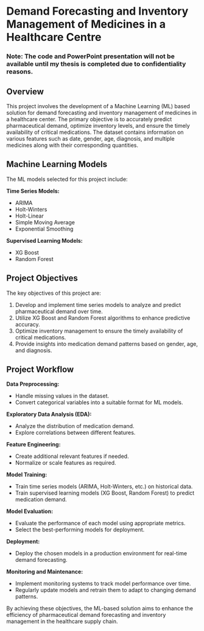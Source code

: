 # Demand Forecasting and Inventory Management of Medicines in a Healthcare Centre

### Note: The code and PowerPoint presentation will not be available until my thesis is completed due to confidentiality reasons.

## Overview
This project involves the development of a Machine Learning (ML) based solution for demand forecasting and inventory management of medicines in a healthcare center. The primary objective is to accurately predict pharmaceutical demand, optimize inventory levels, and ensure the timely availability of critical medications. The dataset contains information on various features such as date, gender, age, diagnosis, and multiple medicines along with their corresponding quantities.


## Machine Learning Models
The ML models selected for this project include:

**Time Series Models:**
- ARIMA
- Holt-Winters
- Holt-Linear
- Simple Moving Average
- Exponential Smoothing

**Supervised Learning Models:**
- XG Boost
- Random Forest

## Project Objectives
The key objectives of this project are:

1. Develop and implement time series models to analyze and predict pharmaceutical demand over time.
2. Utilize XG Boost and Random Forest algorithms to enhance predictive accuracy.
3. Optimize inventory management to ensure the timely availability of critical medications.
4. Provide insights into medication demand patterns based on gender, age, and diagnosis.

## Project Workflow
**Data Preprocessing:**
- Handle missing values in the dataset.
- Convert categorical variables into a suitable format for ML models.

**Exploratory Data Analysis (EDA):**
- Analyze the distribution of medication demand.
- Explore correlations between different features.

**Feature Engineering:**
- Create additional relevant features if needed.
- Normalize or scale features as required.

**Model Training:**
- Train time series models (ARIMA, Holt-Winters, etc.) on historical data.
- Train supervised learning models (XG Boost, Random Forest) to predict medication demand.

**Model Evaluation:**
- Evaluate the performance of each model using appropriate metrics.
- Select the best-performing models for deployment.

**Deployment:**
- Deploy the chosen models in a production environment for real-time demand forecasting.

**Monitoring and Maintenance:**
- Implement monitoring systems to track model performance over time.
- Regularly update models and retrain them to adapt to changing demand patterns.

By achieving these objectives, the ML-based solution aims to enhance the efficiency of pharmaceutical demand forecasting and inventory management in the healthcare supply chain.


